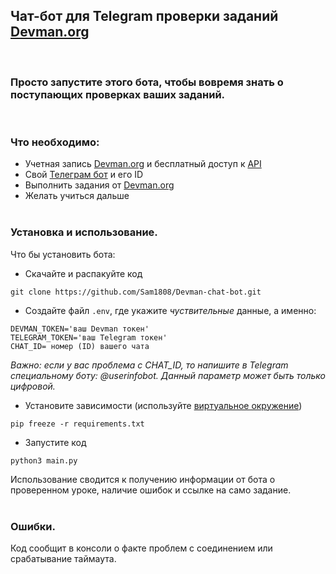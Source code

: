 ## Чат-бот для Telegram проверки заданий [Devman.org](https://dvmn.org/)
</br>

### Просто запустите этого бота, чтобы вовремя знать о поступающих проверках ваших заданий.

</br>

### Что необходимо: 

- Учетная запись [Devman.org](https://dvmn.org/) и бесплатный доступ к [API](https://dvmn.org/api/docs/)
- Свой [Телеграм бот](https://telegram.me/BotFather) и его ID
- Выполнить задания от [Devman.org](https://dvmn.org/)
- Желать учиться дальше
</br></br>
### Установка и использование.

Что бы установить бота:
- Скачайте и распакуйте код
```
git clone https://github.com/Sam1808/Devman-chat-bot.git
```
- Создайте файл `.env`, где укажите *чуствительные* данные, а именно: 
```
DEVMAN_TOKEN='ваш Devman токен'
TELEGRAM_TOKEN='ваш Telegram токен'
CHAT_ID= номер (ID) вашего чата
```
*Важно: если у вас проблема с CHAT_ID, то напишите в Telegram специальному боту: @userinfobot. Данный параметр может быть только цифровой.*
- Установите зависимости (используйте [виртуальное окружение](https://pythoner.name/documentation/tutorial/venv))
```
pip freeze -r requirements.txt
```
- Запустите код
```
python3 main.py
```

Использование сводится к получению информации от бота о проверенном уроке, наличие ошибок и ссылке на само задание.
</br></br>
### Ошибки.
Код сообщит в консоли о факте проблем с соединением или срабатывание таймаута.
